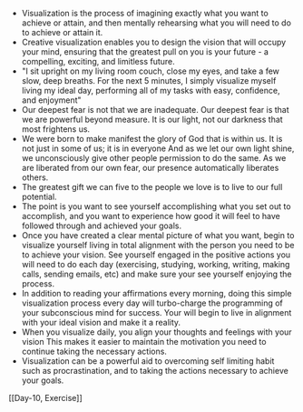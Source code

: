 - Visualization is the process of imagining exactly what you want to achieve or attain, and then mentally rehearsing what you will need to do to achieve or attain it.
- Creative visualization enables you to design the vision that will occupy your mind, ensuring that the greatest pull on you is your future - a compelling, exciting, and limitless future.
- "I sit upright on my living room couch, close my eyes, and take a few slow, deep breaths. For the next 5 minutes, I simply visualize myself living my ideal day, performing all of my tasks with easy, confidence, and enjoyment"
- Our deepest fear is not that we are inadequate. Our deepest fear is that we are powerful beyond measure. It is our light, not our darkness that most frightens us.
- We were born to make manifest the glory of God that is within us. It is not just in some of us; it is in everyone And as we let our own light shine, we unconsciously give other people permission to do the same. As we are liberated from our own fear, our presence automatically liberates others.
- The greatest gift we can five to the people we love is to live to our full potential.
- The point is you want to see yourself accomplishing what you set out to accomplish, and you want to experience how good it will feel to have followed through and achieved your goals.
- Once you have created a clear mental picture of what you want, begin to visualize yourself living in total alignment with the person you need to be to achieve your vision. See yourself engaged in the positive actions you will need to do each day (exercising, studying, working, writing, making calls, sending emails, etc) and make sure your see yourself enjoying the process.
- In addition to reading your affirmations every morning, doing this simple visualization process every day will turbo-charge the programming of your subconscious mind for success. Your will begin to live in alignment with your ideal vision and make it a reality.
- When you visualize daily, you align your thoughts and feelings with your vision This makes it easier to maintain the motivation you need to continue taking the necessary actions.
- Visualization can be a powerful aid to overcoming self limiting habit such as procrastination, and to taking the actions necessary to achieve your goals.

[[Day-10, Exercise]]